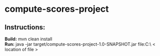# compute-scores-project

## Instructions: <br>
**Build:** mvn clean install <br>
**Run:** java -jar target/compute-scores-project-1.0-SNAPSHOT.jar file\:C\:\\ &lt; location of file &gt; 
